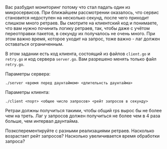 Вас разбудил мониторинг потому что стал падать один из микросервисов. При ближайшем рассмотрении оказалось, что сервис становится недоступен на несколько секунд, после чего приходит слишком много ретраев. Вы смотрите на клиентский код и понимаете, что вам нужно починить логику ретраев, так, чтобы даже с учётом переотправки пакетов, в секунду их получалось не очень много. При этом важно время, которое уходит на запрос, тоже важно - лаг должен оставаться ограниченным. 

В этом задании есть код клиента, состоящий из файлов `client.go` и `retry.go` и код сервера `server.go`. Вам разрешено менять только файл `retry.go`.

Параметры сервера:
```
./server <время перед даунтаймом> <длительнсть даунтайма>
```

Параметры клиента:
```
./client <порт> <общее число запросов> <рейт запросов в секунду>
```

Ретраи должны получиться такими, чтобы общий rps вырос бы не более чем на треть. Лаг у запросов должен получиться не более чем в 4 раза больше, чем интервал даунтайма.

Поэксперементируйте с разными реализациями ретраев. Насколько возрастает рейт запросов? Насколько увеличивается время обработки запроса?
